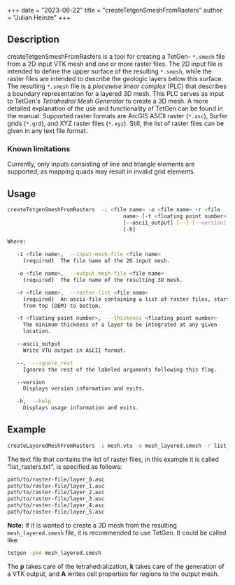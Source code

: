 +++
date = "2023-06-22"
title = "createTetgenSmeshFromRasters"
author = "Julian Heinze"
+++

## Description

createTetgenSmeshFromRasters is a tool for creating a TetGen- `*.smesh` file from a 2D input VTK mesh and one or more raster files.
The 2D input file is intended to define the upper surface of the resulting `*.smesh`, while the raster files are intended to describe the geologic layers below this surface.
The resulting `*.smesh` file is a *piecewise linear complex* (PLC) that describes a boundary representation for a layered 3D mesh.
This PLC serves as input to TetGen's *Tetrahedral Mesh Generator* to create a 3D mesh.
A more detailed explanation of the use and functionality of TetGen can be found in the manual.
Supported raster formats are ArcGIS ASCII raster (`*.asc`), Surfer grids (`*.grd`), and XYZ raster files (`*.xyz`).
Still, the list of raster files can be given in any text file format.

### Known limitations

Currently, only inputs consisting of line and triangle elements are supported, as mapping quads may result in invalid grid elements.

## Usage

```bash
createTetgenSmeshFromRasters  -i <file name> -o <file name> -r <file
                                     name> [-t <floating point number>]
                                     [--ascii_output] [--] [--version]
                                     [-h]

Where:

   -i <file name>,  --input-mesh-file <file name>
     (required)  The file name of the 2D input mesh.

   -o <file name>,  --output-mesh-file <file name>
     (required)  The file name of the resulting 3D mesh.

   -r <file name>,  --raster-list <file name>
     (required)  An ascii-file containing a list of raster files, starting
     from top (DEM) to bottom.

   -t <floating point number>,  --thickness <floating point number>
     The minimum thickness of a layer to be integrated at any given
     location.

   --ascii_output
     Write VTU output in ASCII format.

   --,  --ignore_rest
     Ignores the rest of the labeled arguments following this flag.

   --version
     Displays version information and exits.

   -h,  --help
     Displays usage information and exits.
```

## Example

```bash
createLayeredMeshFromRasters -i mesh.vtu -o mesh_layered.smesh -r list_rasters.txt
```

The text file that contains the list of raster files, in this example it is called "list_rasters.txt", is specified as follows:

```bash
path/to/raster-file/layer_0.asc
path/to/raster-file/layer_1.asc
path/to/raster-file/layer_2.asc
path/to/raster-file/layer_3.asc
path/to/raster-file/layer_4.asc
path/to/raster-file/layer_5.asc
```

**Note:** If it is wanted to create a 3D mesh from the resulting `mesh_layered.smesh` file, it is recommended to use TetGen.
It could be called like:

```bash
tetgen -pkA mesh_layered.smesh
```

The **p** takes care of the tetrahedralization, **k** takes care of the generation of a VTK output, and **A** writes cell properties for regions to the output mesh.
